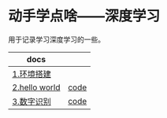 # 动手学点啥——深度学习

用于记录学习深度学习的一些。

| docs                                  |                                   |
| ------------------------------------- | --------------------------------- |
| [1.环境搭建](docs/1.环境搭建.md)      |                                   |
| [2.hello world](docs/2.HelloWorld.md) | [code](code/2.HelloWorld)         |
| [3.数字识别](docs/3.数字识别.md)      | [code](code/3.DigitalRecognition) |

